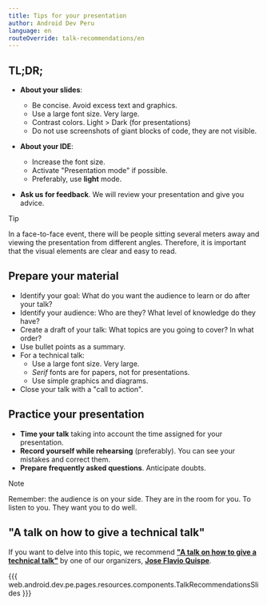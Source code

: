 ```yaml
---
title: Tips for your presentation
author: Android Dev Peru
language: en
routeOverride: talk-recommendations/en
---
```


## TL;DR;

- **About your slides**:
  - Be concise. Avoid excess text and graphics.
  - Use a large font size. Very large.
  - Contrast colors. Light > Dark (for presentations)
  - Do not use screenshots of giant blocks of code, they are not visible.

- **About your IDE**:
  - Increase the font size.
  - Activate "Presentation mode" if possible.
  - Preferably, use **light** mode.

- **Ask us for feedback**. We will review your presentation and give you advice.

> [!TIP]
> In a face-to-face event, there will be people sitting several meters away and viewing the presentation from different angles. Therefore, it is important that the visual elements are clear and easy to read.

## Prepare your material
- Identify your goal: What do you want the audience to learn or do after your talk?
- Identify your audience: Who are they? What level of knowledge do they have?
- Create a draft of your talk: What topics are you going to cover? In what order?
- Use bullet points as a summary.
- For a technical talk:
  - Use a large font size. Very large.
  - _Serif_ fonts are for papers, not for presentations.
  - Use simple graphics and diagrams.
- Close your talk with a "call to action".

## Practice your presentation

- **Time your talk** taking into account the time assigned for your presentation.
- **Record yourself while rehearsing** (preferably). You can see your mistakes and correct them.
- **Prepare frequently asked questions**. Anticipate doubts.

> [!NOTE]
> Remember: the audience is on your side. They are in the room for you. To listen to you. They want you to do well.

## "A talk on how to give a technical talk"

If you want to delve into this topic, we recommend [**"A talk on how to give a technical talk"**](https://speakerdeck.com/jflavio11/una-charla-sobre-como-dar-una-charla-tecnica) by one of our organizers, [**Jose Flavio Quispe**](https://twitter.com/jflavio11).

{{{ web.android.dev.pe.pages.resources.components.TalkRecommendationsSlides }}}